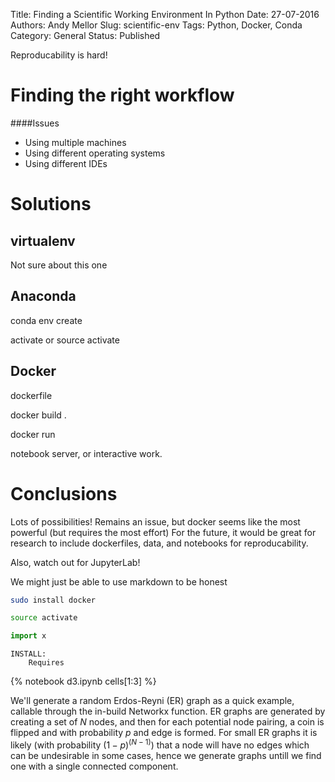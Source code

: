 Title: Finding a Scientific Working Environment In Python
Date: 27-07-2016
Authors: Andy Mellor
Slug: scientific-env
Tags: Python, Docker, Conda
Category: General
Status: Published

<!-- PELICAN_BEGIN_SUMMARY -->

Reproducability is hard!

<!-- PELICAN_END_SUMMARY -->

# Finding the right workflow

####Issues
* Using multiple machines
* Using different operating systems
* Using different IDEs

# Solutions

## virtualenv

Not sure about this one

## Anaconda

conda env create

activate or source activate

## Docker

dockerfile

docker build .

docker run

notebook server, or interactive work.


# Conclusions

Lots of possibilities!
Remains an issue, but docker seems like the most powerful (but requires the most effort)
For the future, it would be great for research to include dockerfiles, data, and notebooks for reproducability.

Also, watch out for JupyterLab!


We might just be able to use markdown to be honest

```bash
sudo install docker
```

```bash
source activate
```

```python
import x
```

```
INSTALL:
    Requires
```



{% notebook d3.ipynb cells[1:3] %}

We'll generate a random Erdos-Reyni (ER) graph as a quick example, callable through the in-build Networkx function. 
ER graphs are generated by creating a set of $N$ nodes, 
and then for each potential node pairing, a coin is flipped and with probability $p$ and edge is formed. 
For small ER graphs it is likely (with probability $(1-p)^{(N-1)}$) that a node will have no edges which can be undesirable in some cases, 
hence we generate graphs untill we find one with a single connected component.

